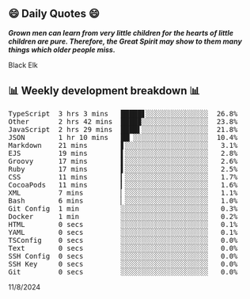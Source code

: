 ## 😄 Daily Quotes 😄

_**Grown men can learn from very little children for the hearts of little children are pure. Therefore, the Great Spirit may show to them many things which older people miss.**_

Black Elk



## 📊 Weekly development breakdown 📊

<pre>TypeScript  3 hrs 3 mins   █████▋░░░░░░░░░░░░░░░  26.8%
Other       2 hrs 42 mins  ████▉░░░░░░░░░░░░░░░░  23.8%
JavaScript  2 hrs 29 mins  ████▌░░░░░░░░░░░░░░░░  21.8%
JSON        1 hr 10 mins   ██▏░░░░░░░░░░░░░░░░░░  10.4%
Markdown    21 mins        ▋░░░░░░░░░░░░░░░░░░░░   3.1%
EJS         19 mins        ▌░░░░░░░░░░░░░░░░░░░░   2.8%
Groovy      17 mins        ▌░░░░░░░░░░░░░░░░░░░░   2.6%
Ruby        17 mins        ▌░░░░░░░░░░░░░░░░░░░░   2.5%
CSS         11 mins        ▎░░░░░░░░░░░░░░░░░░░░   1.7%
CocoaPods   11 mins        ▎░░░░░░░░░░░░░░░░░░░░   1.6%
XML         7 mins         ▏░░░░░░░░░░░░░░░░░░░░   1.1%
Bash        6 mins         ▏░░░░░░░░░░░░░░░░░░░░   1.0%
Git Config  1 min          ░░░░░░░░░░░░░░░░░░░░░   0.3%
Docker      1 min          ░░░░░░░░░░░░░░░░░░░░░   0.2%
HTML        0 secs         ░░░░░░░░░░░░░░░░░░░░░   0.1%
YAML        0 secs         ░░░░░░░░░░░░░░░░░░░░░   0.1%
TSConfig    0 secs         ░░░░░░░░░░░░░░░░░░░░░   0.0%
Text        0 secs         ░░░░░░░░░░░░░░░░░░░░░   0.0%
SSH Config  0 secs         ░░░░░░░░░░░░░░░░░░░░░   0.0%
SSH Key     0 secs         ░░░░░░░░░░░░░░░░░░░░░   0.0%
Git         0 secs         ░░░░░░░░░░░░░░░░░░░░░   0.0%</pre>

11/8/2024